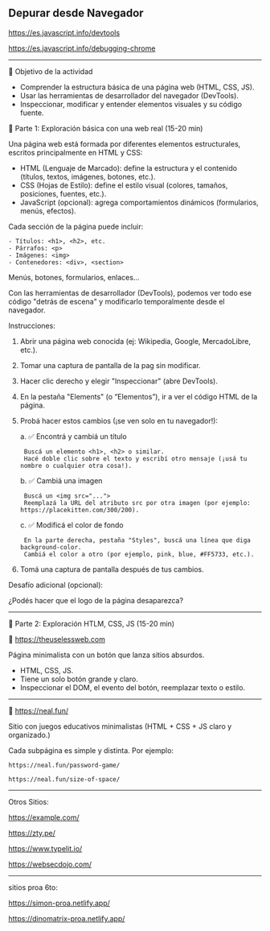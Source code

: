 ## Depurar desde Navegador

https://es.javascript.info/devtools

https://es.javascript.info/debugging-chrome

___

🎯 Objetivo de la actividad

* Comprender la estructura básica de una página web (HTML, CSS, JS).
* Usar las herramientas de desarrollador del navegador (DevTools).
* Inspeccionar, modificar y entender elementos visuales y su código fuente.

🔧 Parte 1: Exploración básica con una web real (15-20 min)

Una página web está formada por diferentes elementos estructurales, escritos principalmente en HTML y CSS:

* HTML (Lenguaje de Marcado): define la estructura y el contenido (títulos, textos, imágenes, botones, etc.).
* CSS (Hojas de Estilo): define el estilo visual (colores, tamaños, posiciones, fuentes, etc.).
* JavaScript (opcional): agrega comportamientos dinámicos (formularios, menús, efectos).

Cada sección de la página puede incluir:
```
- Títulos: <h1>, <h2>, etc.
- Párrafos: <p>
- Imágenes: <img>
- Contenedores: <div>, <section>
```
Menús, botones, formularios, enlaces...

Con las herramientas de desarrollador (DevTools), podemos ver todo ese código "detrás de escena" y modificarlo temporalmente desde el navegador.

Instrucciones:

1. Abrir una página web conocida (ej: Wikipedia, Google, MercadoLibre, etc.).
2. Tomar una captura de pantalla de la pag sin modificar. 
3. Hacer clic derecho y elegir "Inspeccionar" (abre DevTools).
4. En la pestaña "Elements" (o “Elementos”), ir a ver el código HTML de la página.
5. Probá hacer estos cambios (¡se ven solo en tu navegador!):

    a. ✅ Encontrá y cambiá un título
   
        Buscá un elemento <h1>, <h2> o similar.
        Hacé doble clic sobre el texto y escribí otro mensaje (¡usá tu nombre o cualquier otra cosa!).
    
    b. ✅ Cambiá una imagen
   
        Buscá un <img src="...">
        Reemplazá la URL del atributo src por otra imagen (por ejemplo: https://placekitten.com/300/200).
    
    c. ✅ Modificá el color de fondo
   
        En la parte derecha, pestaña "Styles", buscá una línea que diga background-color.
        Cambiá el color a otro (por ejemplo, pink, blue, #FF5733, etc.).

7. Tomá una captura de pantalla después de tus cambios.

Desafío adicional (opcional):

¿Podés hacer que el logo de la página desaparezca?

---

🔧 Parte 2: Exploración HTLM, CSS, JS (15-20 min)

🎈 https://theuselessweb.com

Página minimalista con un botón que lanza sitios absurdos.

- HTML, CSS, JS.
- Tiene un solo botón grande y claro.
- Inspeccionar el DOM, el evento del botón, reemplazar texto o estilo.

---

🧩 https://neal.fun/

Sitio con juegos educativos minimalistas (HTML + CSS + JS claro y organizado.)

Cada subpágina es simple y distinta. Por ejemplo:

    https://neal.fun/password-game/

    https://neal.fun/size-of-space/
    
---

Otros Sitios: 

https://example.com/

https://zty.pe/

https://www.typelit.io/

https://websecdojo.com/

---
sitios proa 6to:  

https://simon-proa.netlify.app/

https://dinomatrix-proa.netlify.app/
